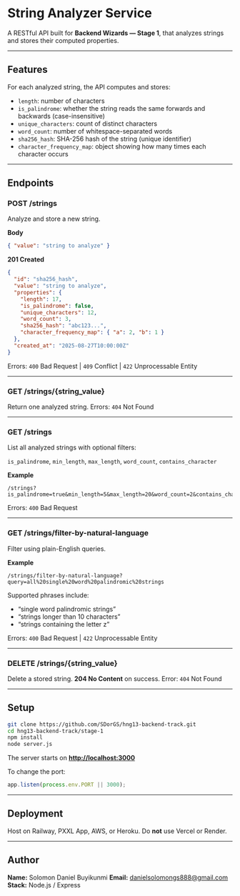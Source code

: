 # String Analyzer Service

A RESTful API built for **Backend Wizards — Stage 1**, that analyzes strings and stores their computed properties.

---

## Features

For each analyzed string, the API computes and stores:

* `length`: number of characters
* `is_palindrome`: whether the string reads the same forwards and backwards (case-insensitive)
* `unique_characters`: count of distinct characters
* `word_count`: number of whitespace-separated words
* `sha256_hash`: SHA-256 hash of the string (unique identifier)
* `character_frequency_map`: object showing how many times each character occurs

---

## Endpoints

### POST /strings

Analyze and store a new string.

**Body**

```json
{ "value": "string to analyze" }
```

**201 Created**

```json
{
  "id": "sha256_hash",
  "value": "string to analyze",
  "properties": {
    "length": 17,
    "is_palindrome": false,
    "unique_characters": 12,
    "word_count": 3,
    "sha256_hash": "abc123...",
    "character_frequency_map": { "a": 2, "b": 1 }
  },
  "created_at": "2025-08-27T10:00:00Z"
}
```

Errors:
`400` Bad Request | `409` Conflict | `422` Unprocessable Entity

---

### GET /strings/{string_value}

Return one analyzed string.
Errors: `404` Not Found

---

### GET /strings

List all analyzed strings with optional filters:

`is_palindrome`, `min_length`, `max_length`, `word_count`, `contains_character`

**Example**

```
/strings?is_palindrome=true&min_length=5&max_length=20&word_count=2&contains_character=a
```

Errors: `400` Bad Request

---

### GET /strings/filter-by-natural-language

Filter using plain-English queries.

**Example**

```
/strings/filter-by-natural-language?query=all%20single%20word%20palindromic%20strings
```

Supported phrases include:

* “single word palindromic strings”
* “strings longer than 10 characters”
* “strings containing the letter z”

Errors: `400` Bad Request | `422` Unprocessable Entity

---

### DELETE /strings/{string_value}

Delete a stored string.
**204 No Content** on success.
Error: `404` Not Found

---

## Setup

```bash
git clone https://github.com/SDorGS/hng13-backend-track.git
cd hng13-backend-track/stage-1
npm install
node server.js
```

The server starts on **[http://localhost:3000](http://localhost:3000)**

To change the port:

```js
app.listen(process.env.PORT || 3000);
```

---

## Deployment

Host on Railway, PXXL App, AWS, or Heroku.
Do **not** use Vercel or Render.

---

## Author

**Name:** Solomon Daniel Buyikunmi
**Email:** [danielsolomongs888@gmail.com](mailto:danielsolomongs888@gmail.com)
**Stack:** Node.js / Express
